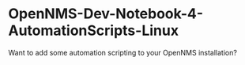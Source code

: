 # OpenNMS-Dev-Notebook-4-AutomationScripts-Linux
Want to add some automation scripting to your OpenNMS installation?
